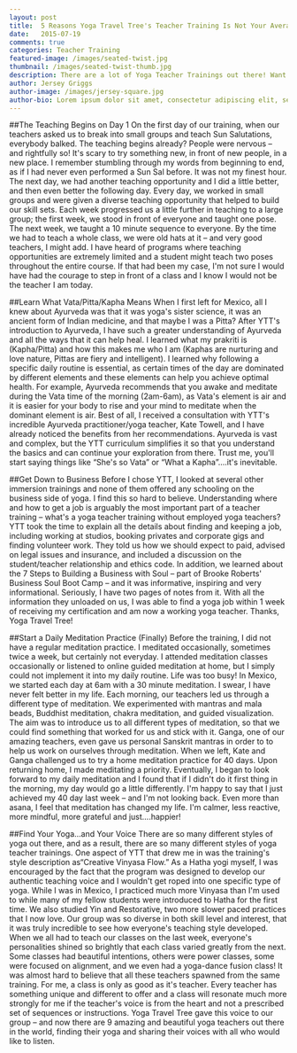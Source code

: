 ```yaml
---
layout: post
title:  5 Reasons Yoga Travel Tree's Teacher Training Is Not Your Average 200 Hour
date:   2015-07-19
comments: true
categories: Teacher Training
featured-image: /images/seated-twist.jpg
thumbnail: /images/seated-twist-thumb.jpg
description: There are a lot of Yoga Teacher Trainings out there! Want to find out what sets Yoga Travel Tree Apart? Read on to find out why I think YTT is better than the rest.
author: Jersey Griggs
author-image: /images/jersey-square.jpg
author-bio: Lorem ipsum dolor sit amet, consectetur adipiscing elit, sed do eiusmod tempor incididunt ut labore et dolore magna aliqua. Ut enim ad minim veniam, quis nostrud exercitation ullamco laboris nisi ut aliquip ex ea commodo consequat.
---
```

##The Teaching Begins on Day 1
On the first day of our training, when our teachers asked us to break into small groups and teach Sun Salutations, everybody balked. The teaching begins already? People were nervous – and rightfully so! It's scary to try something new, in front of new people, in a new place. I remember stumbling through my words from beginning to end, as if I had never even performed a Sun Sal before. It was not my finest hour. The next day, we had another teaching opportunity and I did a little better, and then even better the following day. Every day, we worked in small groups and were given a diverse teaching opportunity that helped to build our skill sets. Each week progressed us a little further in teaching to a large group; the first week, we stood in front of everyone and taught one pose. The next week, we taught a 10 minute sequence to everyone. By the time we had to teach a whole class, we were old hats at it – and very good teachers, I might add. I have heard of programs where teaching opportunities are extremely limited and a student might teach two poses throughout the entire course. If that had been my case, I'm not sure I would have had the courage to step in front of a class and I know I would not be the teacher I am today.

##Learn What Vata/Pitta/Kapha Means
When I first left for Mexico, all I knew about Ayurveda was that it was yoga's sister science, it was an ancient form of Indian medicine, and that maybe I was a Pitta? After YTT's introduction to Ayurveda, I have such a greater understanding of Ayurveda and all the ways that it can help heal.  I learned what my prakriti is (Kapha/Pitta) and how this makes me who I am  (Kaphas are nurturing and love nature, Pittas are fiery and intelligent). I learned why following a specific daily routine is essential, as certain times of the day are dominated by different elements and these elements can help you achieve optimal health. For example, Ayurveda recommends that you awake and meditate during the Vata time of the morning (2am-6am), as Vata's element is air and it is easier for your body to rise and your mind to meditate when the dominant element is air. Best of all, I received a consultation with YTT's incredible Ayurveda practitioner/yoga teacher, Kate Towell, and I have already noticed the benefits from her recommendations. Ayurveda is vast and complex, but the YTT curriculum simplifies it so that you understand the basics and can continue your exploration from there. Trust me, you'll start saying things like “She's so Vata” or “What a Kapha”....it's inevitable.

##Get Down to Business
Before I chose YTT, I looked at several other immersion trainings and none of them offered any schooling on the business side of yoga. I find this so hard to believe. Understanding where and how to get a job is arguably the most important part of a teacher training – what's a yoga teacher training without employed yoga teachers? YTT took the time to explain all the details about finding and keeping a job, including working at studios, booking privates and corporate gigs and finding volunteer work. They told us how we should expect to paid, advised on legal issues and insurance, and included a discussion on the student/teacher relationship and ethics code. In addition, we learned about the 7 Steps to Building a Business with Soul – part of Brooke Roberts' Business Soul Boot Camp – and it was informative, inspiring and very informational. Seriously, I have two pages of notes from it. With all the information they unloaded on us, I was able to find a yoga job within 1 week of receiving my certification and am now a working yoga teacher. Thanks, Yoga Travel Tree!

##Start a Daily Meditation Practice (Finally)
Before the training, I did not have a regular meditation practice. I meditated occasionally, sometimes twice a week, but certainly not everyday. I attended meditation classes occasionally or listened to online guided meditation at home, but  I simply could not implement it into my daily routine. Life was too busy! In Mexico, we started each day at 6am with a 30 minute meditation. I swear, I have never felt better in my life. Each morning, our teachers led us through a different type of meditation. We experimented with mantras and mala beads, Buddhist meditation, chakra meditation, and guided visualization. The aim was to introduce us to all different types of meditation, so that we could find something that worked for us and stick with it. Ganga, one of our amazing teachers, even gave us personal Sanskrit mantras in order to to help us work on ourselves through meditation. When we left, Kate and Ganga challenged us to try a home meditation practice for 40 days. Upon returning home, I made meditating a priority. Eventually, I began to look forward to my daily meditation and I found that if I didn't do it first thing in the morning, my day would go a little differently.  I'm happy to say that I just achieved my 40 day last week – and I'm not looking back. Even more than asana, I feel that meditation has changed my life. I'm calmer, less reactive, more mindful, more grateful and just....happier!


##Find Your Yoga...and Your Voice
There are so many different styles of yoga out there, and as a result, there are so many different styles of yoga teacher trainings. One aspect of YTT that drew me in was the training's style description as“Creative Vinyasa Flow.” As a Hatha yogi myself, I was encouraged by the fact that the program was designed to develop our authentic teaching voice and I wouldn't get roped into one specific type of yoga. While I was in Mexico, I practiced much more Vinyasa than I'm used to while many of my fellow students were introduced to Hatha for the first time. We also studied Yin and Restorative, two more slower paced practices that I now love. Our group was so diverse in both skill level and interest, that it was truly incredible to see how everyone's teaching style developed. When we all had to teach our classes on the last week, everyone's personalities shined so brightly that each class varied greatly from the next. Some classes had beautiful intentions, others were power classes, some were focused on alignment, and we even had a yoga-dance fusion class! It was almost hard to believe that all these teachers spawned from the same training. For me, a class is only as good as it's teacher. Every teacher has something unique and different to offer and a class will resonate much more strongly for me if the teacher's voice is from the heart and not a prescribed set of sequences or instructions. Yoga Travel Tree gave this voice to our group – and now there are 9 amazing and beautiful yoga teachers out there in the world, finding their yoga and sharing their voices with all who would like to listen.
